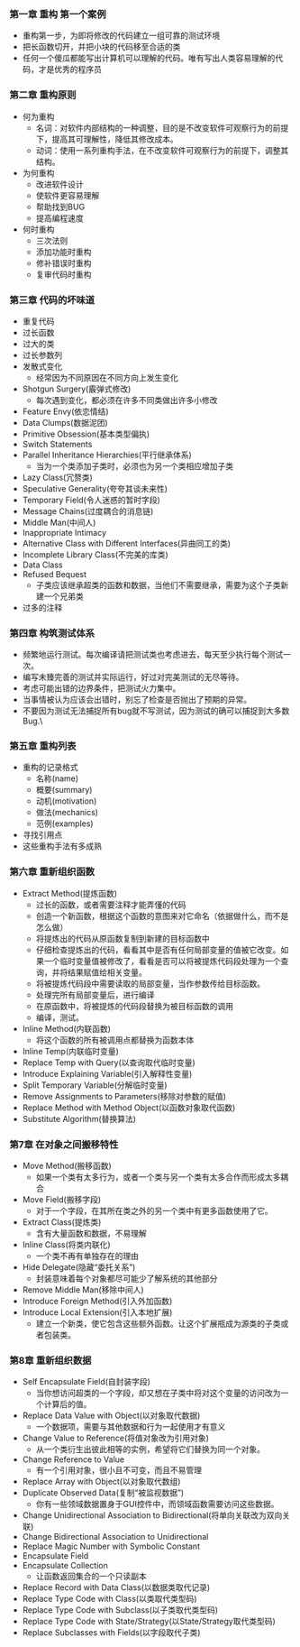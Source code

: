 ### 第一章 重构 第一个案例
* 重构第一步，为即将修改的代码建立一组可靠的测试环境
* 把长函数切开，并把小块的代码移至合适的类
* 任何一个傻瓜都能写出计算机可以理解的代码。唯有写出人类容易理解的代码，才是优秀的程序员

### 第二章 重构原则
* 何为重构
  * 名词：对软件内部结构的一种调整，目的是不改变软件可观察行为的前提下，提高其可理解性，降低其修改成本。
  * 动词：使用一系列重构手法，在不改变软件可观察行为的前提下，调整其结构。
* 为何重构
  * 改进软件设计
  * 使软件更容易理解
  * 帮助找到BUG
  * 提高编程速度
* 何时重构
  * 三次法则
  * 添加功能时重构
  * 修补错误时重构
  * 复审代码时重构

### 第三章 代码的坏味道
  * 重复代码
  * 过长函数
  * 过大的类
  * 过长参数列
  * 发散式变化
    * 经常因为不同原因在不同方向上发生变化
  * Shotgun Surgery(霰弹式修改)
    * 每次遇到变化，都必须在许多不同类做出许多小修改
  * Feature Envy(依恋情结)
  * Data Clumps(数据泥团)
  * Primitive Obsession(基本类型偏执)
  * Switch Statements
  * Parallel Inheritance Hierarchies(平行继承体系)
    * 当为一个类添加子类时，必须也为另一个类相应增加子类
  * Lazy Class(冗赘类)
  * Speculative Generality(夸夸其谈未来性)
  * Temporary Field(令人迷惑的暂时字段)
  * Message Chains(过度耦合的消息链)
  * Middle Man(中间人)
  * Inappropriate Intimacy
  * Alternative Class with Different Interfaces(异曲同工的类)
  * Incomplete Library Class(不完美的库类)
  * Data Class
  * Refused Bequest
    * 子类应该继承超类的函数和数据，当他们不需要继承，需要为这个子类新建一个兄弟类
  * 过多的注释

### 第四章 构筑测试体系
* 频繁地运行测试。每次编译请把测试类也考虑进去，每天至少执行每个测试一次。
* 编写未臻完善的测试并实际运行，好过对完美测试的无尽等待。
* 考虑可能出错的边界条件，把测试火力集中。
* 当事情被认为应该会出错时，别忘了检查是否抛出了预期的异常。
* 不要因为测试无法捕捉所有bug就不写测试，因为测试的确可以捕捉到大多数Bug.\

### 第五章 重构列表
* 重构的记录格式
  * 名称(name)
  * 概要(summary)
  * 动机(motivation)
  * 做法(mechanics)
  * 范例(examples)
* 寻找引用点
* 这些重构手法有多成熟

### 第六章 重新组织函数
* Extract Method(提炼函数)
  * 过长的函数，或者需要注释才能弄懂的代码
  * 创造一个新函数，根据这个函数的意图来对它命名（依据做什么，而不是怎么做）
  * 将提炼出的代码从原函数复制到新建的目标函数中
  * 仔细检查提炼出的代码，看看其中是否有任何局部变量的值被它改变。如果一个临时变量值被修改了，看看是否可以将被提炼代码段处理为一个查询，并将结果赋值给相关变量。
  * 将被提炼代码段中需要读取的局部变量，当作参数传给目标函数。
  * 处理完所有局部变量后，进行编译
  * 在原函数中，将被提炼的代码段替换为被目标函数的调用
  * 编译，测试。
* Inline Method(内联函数)
  * 将这个函数的所有被调用点都替换为函数本体
* Inline Temp(内联临时变量)
* Replace Temp with Query(以查询取代临时变量)
* Introduce Explaining Variable(引入解释性变量)
* Split Temporary Variable(分解临时变量)
* Remove Assignments to Parameters(移除对参数的赋值)
* Replace Method with Method Object(以函数对象取代函数)
* Substitute Algorithm(替换算法)

### 第7章 在对象之间搬移特性
* Move Method(搬移函数)
  * 如果一个类有太多行为，或者一个类与另一个类有太多合作而形成太多耦合
* Move Field(搬移字段)
  * 对于一个字段，在其所在类之外的另一个类中有更多函数使用了它。
* Extract Class(提炼类)
  * 含有大量函数和数据，不易理解
* Inline Class(将类内联化)
  * 一个类不再有单独存在的理由
* Hide Delegate(隐藏“委托关系”)
  * 封装意味着每个对象都尽可能少了解系统的其他部分
* Remove Middle Man(移除中间人)
* Introduce Foreign Method(引入外加函数)
* Introduce Local Extension(引入本地扩展)
  * 建立一个新类，使它包含这些额外函数。让这个扩展瓶成为源类的子类或者包装类。

### 第8章 重新组织数据
* Self Encapsulate Field(自封装字段)
  * 当你想访问超类的一个字段，却又想在子类中将对这个变量的访问改为一个计算后的值。
* Replace Data Value with Object(以对象取代数据)
  * 一个数据项，需要与其他数据和行为一起使用才有意义
* Change Value to Reference(将值对象改为引用对象)
  * 从一个类衍生出彼此相等的实例，希望将它们替换为同一个对象。
* Change Reference to Value
  * 有一个引用对象，很小且不可变，而且不易管理
* Replace Array with Object(以对象取代数组)
* Duplicate Observed Data(复制“被监视数据”)
  * 你有一些领域数据置身于GUI控件中，而领域函数需要访问这些数据。
* Change Unidirectional Association to Bidirectional(将单向关联改为双向关联)
* Change Bidirectional Association to Unidirectional
* Replace Magic Number with Symbolic Constant
* Encapsulate Field
* Encapsulate Collection
  * 让函数返回集合的一个只读副本
* Replace Record with Data Class(以数据类取代记录)
* Replace Type Code with Class(以类取代类型码)
* Replace Type Code with Subclass(以子类取代类型码)
* Replace Type Code with State/Strategy(以State/Strategy取代类型码)
* Replace Subclasses with Fields(以字段取代子类)

